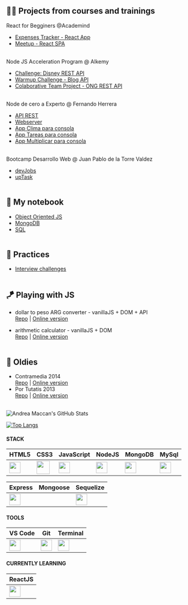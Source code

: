 ## 👩‍💻 Projects from courses and trainings

React for Begginers @Academind<br/>
- [Expenses Tracker - React App](https://github.com/acmaccan/react-expense-app)
- [Meetup - React SPA](https://github.com/acmaccan/academind-meetup-react)
  <br/><br/>

Node JS Acceleration Program @ Alkemy
- [Challenge: Disney REST API](https://github.com/acmaccan/alkemy-node-challenge)
- [Warmup Challenge - Blog API](https://github.com/acmaccan/alkemy-warmup-challenge)
- [Colaborative Team Project - ONG REST API](https://github.com/acmaccan/OT107-Server)
  <br/><br/>

Node de cero a Experto @ Fernando Herrera
- [API REST](https://github.com/acmaccan/restserver-node-express-dotenv)
- [Webserver](https://github.com/acmaccan/webserver-node-express-hbs-dotenv)
- [App Clima para consola](https://github.com/acmaccan/app-clima)
- [App Tareas para consola](https://github.com/acmaccan/app-tareas)
- [App Multiplicar para consola](https://github.com/acmaccan/app-multiplicar)
  <br/><br/>

Bootcamp Desarrollo Web @ Juan Pablo de la Torre Valdez
- [devJobs](https://github.com/acmaccan/devJobs)
- [upTask](https://github.com/acmaccan/upTask)
  <br/><br/>

## 📓 My notebook
- [Object Oriented JS](https://github.com/acmaccan/object-oriented-js)
- [MongoDB](https://github.com/acmaccan/mongoDB-University-M001-mongoDB-basics)
- [SQL](https://github.com/acmaccan/alkemy-SQL-I)
  <br/><br/>

## 🧪 Practices
- [Interview challenges](https://github.com/acmaccan/interview-challenges)
  <br/><br/>

## 🪁 Playing with JS

- dollar to peso ARG converter - vanillaJS + DOM + API<br/>
  [Repo](https://github.com/acmaccan/exchange-dolar-pesoarg) | 
  [Online version](https://acmaccan.github.io/exchange-dolar-pesoarg/)

- arithmetic calculator - vanillaJS + DOM<br/>
  [Repo](https://github.com/acmaccan/my-calculator) | 
  [Online version](https://acmaccan.github.io/my-calculator/)
  <br/><br/>

## 💾 Oldies
- Contramedia 2014<br/>
[Repo](https://github.com/acmaccan/contramedia-2014) | [Online version](https://acmaccan.github.io/contramedia-2014/)<br/>
- Por Tutatis 2013<br/>
[Repo](https://github.com/acmaccan/por-tutatis-2013) | [Online version](https://acmaccan.github.io/por-tutatis-2013/)<br/><br/>


![Andrea Maccan's GitHub Stats](https://github-readme-stats.vercel.app/api?username=acmaccan&show_icons=true&theme=nightowl)


[![Top Langs](https://github-readme-stats.vercel.app/api/top-langs/?username=acmaccan&theme=nightowl&layout=compact&hide=html,css,handlebars,pug,scss)](https://github.com/acmaccan/github-readme-stats)


#### **STACK**

| HTML5  | CSS3 | JavaScript | NodeJS | MongoDB | MySql |
| --- | --- | --- | --- | --- | --- |
| <img height="30px" src="https://cdn.svgporn.com/logos/html-5.svg">  | <img height="35px" src="https://cdn.svgporn.com/logos/css-3.svg"> | <img height="30px" src="https://cdn.svgporn.com/logos/javascript.svg"> | <img height="30px" src="https://cdn.svgporn.com/logos/nodejs-icon.svg"> | <img height="30px" src="https://cdn.svgporn.com/logos/mongodb.svg"> | <img height="30px" src="https://cdn.svgporn.com/logos/mysql.svg"> |

| Express | Mongoose | Sequelize | 
| --- | --- | --- |
| <img height="30px" src="https://cdn.svgporn.com/logos/express.svg"> | | <img height="30px" src="https://cdn.svgporn.com/logos/sequelize.svg"> |

#### **TOOLS**

| VS Code | Git | Terminal | 
| --- | --- | --- |
| <img height="30px" src="https://cdn.svgporn.com/logos/visual-studio-code.svg"> | <img height="30px" src="https://cdn.svgporn.com/logos/git-icon.svg"> | <img height="30px" src="https://cdn.svgporn.com/logos/terminal.svg"> | 

#### **CURRENTLY LEARNING**

| ReactJS |
| --- |
| <img height="30px" src="https://cdn.svgporn.com/logos/react.svg"> |
